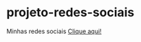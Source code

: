 # projeto-redes-sociais
Minhas redes sociais
<a href="https://vitorgabrieldesm.github.io/projeto-redes-sociais/redesocial.html">Clique aqui!</a>
